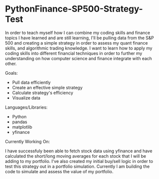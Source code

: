 # PythonFinance-SP500-Strategy-Test
In order to teach myself how I can combine my coding skills and finance topics I have learned and are still learning, I'll be pulling data from the S&amp;P 500 and creating a simple strategy in order to assess my quant finance skills, and algorithmic trading knowledge. I want to learn how to apply my coding skills into different financial techniques in order to further my understanding on how computer science and finance integrate with each other. 

Goals: 
- Pull data efficiently
- Create an effective simple strategy
- Calculate strategy's efficiency
- Visualize data

Languages/Libraries:
- Python
- pandas
- matplotlib
- yfinance

Currently Working On: 

I have successfuly been able to fetch stock data using yfinance and have calculated the short/long moving averages for each stock that I will be adding to my portfolio. I've also created my initial buy/sell logic in order to test this strategy out in a portfolio simulation. Currently I am building the code to simulate and assess the value of my portfolio. 
